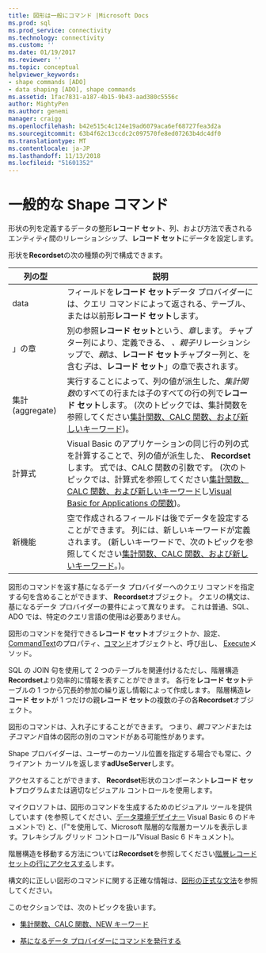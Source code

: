 ```yaml
---
title: 図形は一般にコマンド |Microsoft Docs
ms.prod: sql
ms.prod_service: connectivity
ms.technology: connectivity
ms.custom: ''
ms.date: 01/19/2017
ms.reviewer: ''
ms.topic: conceptual
helpviewer_keywords:
- shape commands [ADO]
- data shaping [ADO], shape commands
ms.assetid: 1fac7831-a187-4b15-9b43-aad380c5556c
author: MightyPen
ms.author: genemi
manager: craigg
ms.openlocfilehash: b42e515c4c124e19ad6079aca6ef68727fea3d2a
ms.sourcegitcommit: 63b4f62c13ccdc2c097570fe8ed07263b4dc4df0
ms.translationtype: MT
ms.contentlocale: ja-JP
ms.lasthandoff: 11/13/2018
ms.locfileid: "51601352"
---
```

# <a name="shape-commands-in-general"></a>一般的な Shape コマンド
形状の列を定義するデータの整形**レコード セット**、列、および方法で表されるエンティティ間のリレーションシップ、**レコード セット**にデータを設定します。  
  
 形状を**Recordset**の次の種類の列で構成できます。  
  
|列の型|説明|  
|-----------------|-----------------|  
|data|フィールドを**レコード セット**データ プロバイダーには、クエリ コマンドによって返される、テーブル、または以前形**レコード セット**します。|  
|」の章|別の参照**レコード セット**という、*章*します。 チャプター列により、定義できる、 *、親子*リレーションシップで、*親*は、**レコード セット**チャプター列と、を含む*子*は、**レコード セット**」の章で表されます。|  
|集計 (aggregate)|実行することによって、列の値が派生した、*集計関数*のすべての行または子のすべての行の列で**レコード セット**します。 (次のトピックでは、集計関数を参照してください[集計関数、CALC 関数、および新しいキーワード](../../../ado/guide/data/aggregate-functions-the-calc-function-and-the-new-keyword.md))。|  
|計算式|Visual Basic のアプリケーションの同じ行の列の式を計算することで、列の値が派生した、 **Recordset**します。 式では、CALC 関数の引数です。 (次のトピックでは、計算式を参照してください[集計関数、CALC 関数、および新しいキーワード](../../../ado/guide/data/aggregate-functions-the-calc-function-and-the-new-keyword.md)し[Visual Basic for Applications の関数](../../../ado/guide/data/visual-basic-for-applications-functions.md))。|  
|新機能|空で作成されるフィールドは後でデータを設定することができます。 列には、新しいキーワードが定義されます。 (新しいキーワードで、次のトピックを参照してください[集計関数、CALC 関数、および新しいキーワード](../../../ado/guide/data/aggregate-functions-the-calc-function-and-the-new-keyword.md)。)。|  
  
 図形のコマンドを返す基になるデータ プロバイダーへのクエリ コマンドを指定する句を含めることができます、 **Recordset**オブジェクト。 クエリの構文は、基になるデータ プロバイダーの要件によって異なります。 これは普通、SQL、ADO では、特定のクエリ言語の使用は必要ありません。  
  
 図形のコマンドを発行できる**レコード セット**オブジェクトか、設定、 [CommandText](../../../ado/reference/ado-api/commandtext-property-ado.md)のプロパティ、[コマンド](../../../ado/reference/ado-api/command-object-ado.md)オブジェクトと、呼び出し、 [Execute](../../../ado/reference/ado-api/execute-method-ado-command.md)メソッド。  
  
 SQL の JOIN 句を使用して 2 つのテーブルを関連付けるただし、階層構造**Recordset**より効率的に情報を表すことができます。 各行を**レコード セット**テーブルの 1 つから冗長的参加の繰り返し情報によって作成します。 階層構造**レコード セット**が 1 つだけの親**レコード セット**の複数の子の各**Recordset**オブジェクト。  
  
 図形のコマンドは、入れ子にすることができます。 つまり、*親コマンド*または*子コマンド*自体の図形の別のコマンドがある可能性があります。  
  
 Shape プロバイダーは、ユーザーのカーソル位置を指定する場合でも常に、クライアント カーソルを返します**adUseServer**します。  
  
 アクセスすることができます、 **Recordset**形状のコンポーネント**レコード セット**プログラムまたは適切なビジュアル コントロールを使用します。  
  
 マイクロソフトは、図形のコマンドを生成するためのビジュアル ツールを提供しています (を参照してください、[データ環境デザイナー](https://go.microsoft.com/fwlink/?LinkId=5689) Visual Basic 6 のドキュメントで) と、(「"を使用して、Microsoft 階層的な階層カーソルを表示します。フレキシブル グリッド コントロール"Visual Basic 6 ドキュメント)。  
  
 階層構造を移動する方法については**Recordset**を参照してください[階層レコード セットの行にアクセスする](../../../ado/guide/data/accessing-rows-in-a-hierarchical-recordset.md)します。  
  
 構文的に正しい図形のコマンドに関する正確な情報は、[図形の正式な文法](../../../ado/guide/data/formal-shape-grammar.md)を参照してください。  
  
 このセクションでは、次のトピックを扱います。  
  
-   [集計関数、CALC 関数、NEW キーワード](../../../ado/guide/data/aggregate-functions-the-calc-function-and-the-new-keyword.md)  
  
-   [基になるデータ プロバイダーにコマンドを発行する](../../../ado/guide/data/issuing-commands-to-the-underlying-data-provider.md)
